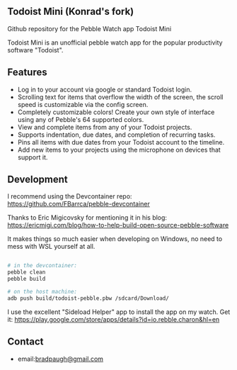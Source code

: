 ## Todoist Mini (Konrad's fork)

Github repository for the Pebble Watch app Todoist Mini

Todoist Mini is an unofficial pebble watch app for the popular productivity software "Todoist".

## Features

* Log in to your account via google or standard Todoist login.
* Scrolling text for items that overflow the width of the screen, the scroll speed is customizable via the config screen.
* Completely customizable colors! Create your own style of interface using any of Pebble's 64 supported colors.
* View and complete items from any of your Todoist projects.
* Supports indentation, due dates, and completion of recurring tasks.
* Pins all items with due dates from your Todoist account to the timeline.
* Add new items to your projects using the microphone on devices that support it.

## Development

I recommend using the Devcontainer repo: https://github.com/FBarrca/pebble-devcontainer

Thanks to Eric Migicovsky for mentioning it in his blog: https://ericmigi.com/blog/how-to-help-build-open-source-pebble-software

It makes things so much easier when developing on Windows, no need to mess with WSL yourself at all.

```bash

# in the devcontainer:
pebble clean
pebble build

# on the host machine:
adb push build/todoist-pebble.pbw /sdcard/Download/
```

I use the excellent "Sideload Helper" app to install the app on my watch. Get it: https://play.google.com/store/apps/details?id=io.rebble.charon&hl=en

## Contact
* email:bradpaugh@gmail.com